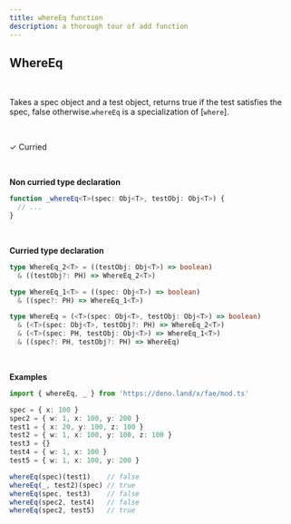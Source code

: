 ```yaml
---
title: whereEq function
description: a thorough tour of add function
---
```


## WhereEq
<br>

Takes a spec object and a test object, returns true if the test satisfies the spec, false otherwise.`whereEq` is a specialization of [`where`].

<br>

&check; Curried

<br>
<!---
&#10539; Not curred
-->

**Non curried type declaration**
```typescript
function _whereEq<T>(spec: Obj<T>, testObj: Obj<T>) {
  // ...
}
```
<br>

**Curried type declaration**

```typescript
type WhereEq_2<T> = ((testObj: Obj<T>) => boolean)
  & ((testObj?: PH) => WhereEq_2<T>)

type WhereEq_1<T> = ((spec: Obj<T>) => boolean)
  & ((spec?: PH) => WhereEq_1<T>)

type WhereEq = (<T>(spec: Obj<T>, testObj: Obj<T>) => boolean)
  & (<T>(spec: Obj<T>, testObj?: PH) => WhereEq_2<T>)
  & (<T>(spec: PH, testObj: Obj<T>) => WhereEq_1<T>)
  & ((spec?: PH, testObj?: PH) => WhereEq)
```
<br>

**Examples**
```typescript
import { whereEq, _ } from 'https://deno.land/x/fae/mod.ts'

spec = { x: 100 }
spec2 = { w: 1, x: 100, y: 200 }
test1 = { x: 20, y: 100, z: 100 }
test2 = { w: 1, x: 100, y: 100, z: 100 }
test3 = {}
test4 = { w: 1, x: 100 }
test5 = { w: 1, x: 100, y: 200 }

whereEq(spec)(test1)    // false
whereEq(_, test2)(spec) // true
whereEq(spec, test3)    // false
whereEq(spec2, test4)   // false
whereEq(spec2, test5)   // true
```

